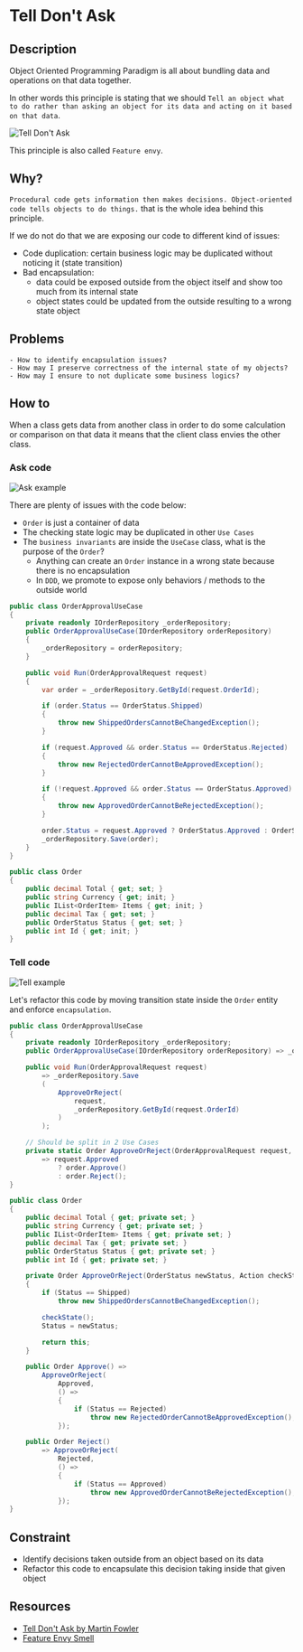 ﻿---
categories:
    - Design
authors:
    - Yoan Thirion
problems:
    - How to identify encapsulation issues?
    - How may I preserve correctness of the internal state of my objects?
    - How may I ensure to not duplicate some business logics?
---

# Tell Don't Ask
## Description
Object Oriented Programming Paradigm is all about bundling data and operations on that data together.

In other words this principle is stating that we should `Tell an object what to do rather than asking an object for its data and acting on it based on that data`.

![Tell Don't Ask](../../images/tell-dont-ask.webp)

This principle is also called `Feature envy`.

## Why? 
`Procedural code gets information then makes decisions. Object-oriented code tells objects to do things.` that is the whole idea behind this principle.

If we do not do that we are exposing our code to different kind of issues:
- Code duplication: certain business logic may be duplicated without noticing it (state transition)
- Bad encapsulation: 
    - data could be exposed outside from the object itself and show too much from its internal state
    - object states could be updated from the outside resulting to a wrong state object

## Problems
    - How to identify encapsulation issues?
    - How may I preserve correctness of the internal state of my objects?
    - How may I ensure to not duplicate some business logics?

## How to
When a class gets data from another class in order to do some calculation or comparison on that data it means that the client class envies the other class.

### Ask code
![Ask example](../../images/ask.webp)

There are plenty of issues with the code below:
- `Order` is just a container of data
- The checking state logic may be duplicated in other `Use Cases`
- The `business invariants` are inside the `UseCase` class, what is the purpose of the `Order`?
    - Anything can create an `Order` instance in a wrong state because there is no encapsulation
    - In `DDD`, we promote to expose only behaviors / methods to the outside world

```csharp
public class OrderApprovalUseCase
{
    private readonly IOrderRepository _orderRepository;
    public OrderApprovalUseCase(IOrderRepository orderRepository)
    {
        _orderRepository = orderRepository;
    }

    public void Run(OrderApprovalRequest request)
    {
        var order = _orderRepository.GetById(request.OrderId);

        if (order.Status == OrderStatus.Shipped)
        {
            throw new ShippedOrdersCannotBeChangedException();
        }

        if (request.Approved && order.Status == OrderStatus.Rejected)
        {
            throw new RejectedOrderCannotBeApprovedException();
        }

        if (!request.Approved && order.Status == OrderStatus.Approved)
        {
            throw new ApprovedOrderCannotBeRejectedException();
        }

        order.Status = request.Approved ? OrderStatus.Approved : OrderStatus.Rejected;
        _orderRepository.Save(order);
    }
}

public class Order
{
    public decimal Total { get; set; }
    public string Currency { get; init; }
    public IList<OrderItem> Items { get; init; }
    public decimal Tax { get; set; }
    public OrderStatus Status { get; set; }
    public int Id { get; init; }
}
```

### Tell code
![Tell example](../../images/tell.webp)

Let's refactor this code by moving transition state inside the `Order` entity and enforce `encapsulation`.

```csharp
public class OrderApprovalUseCase
{
    private readonly IOrderRepository _orderRepository;
    public OrderApprovalUseCase(IOrderRepository orderRepository) => _orderRepository = orderRepository;

    public void Run(OrderApprovalRequest request)
        => _orderRepository.Save
        (
            ApproveOrReject(
                request,
                _orderRepository.GetById(request.OrderId)
            )
        );

    // Should be split in 2 Use Cases
    private static Order ApproveOrReject(OrderApprovalRequest request, Order order)
        => request.Approved
            ? order.Approve()
            : order.Reject();
}

public class Order
{
    public decimal Total { get; private set; }
    public string Currency { get; private set; }
    public IList<OrderItem> Items { get; private set; }
    public decimal Tax { get; private set; }
    public OrderStatus Status { get; private set; }
    public int Id { get; private set; }

    private Order ApproveOrReject(OrderStatus newStatus, Action checkState)
    {
        if (Status == Shipped)
            throw new ShippedOrdersCannotBeChangedException();

        checkState();
        Status = newStatus;

        return this;
    }

    public Order Approve() =>
        ApproveOrReject(
            Approved,
            () =>
            {
                if (Status == Rejected)
                    throw new RejectedOrderCannotBeApprovedException();
            });

    public Order Reject()
        => ApproveOrReject(
            Rejected,
            () =>
            {
                if (Status == Approved)
                    throw new ApprovedOrderCannotBeRejectedException();
            });
}
```

## Constraint
- Identify decisions taken outside from an object based on its data
- Refactor this code to encapsulate this decision taking inside that given object

## Resources
- [Tell Don't Ask by Martin Fowler](https://martinfowler.com/bliki/TellDontAsk.html)
- [Feature Envy Smell](http://wiki.c2.com/?FeatureEnvySmell)